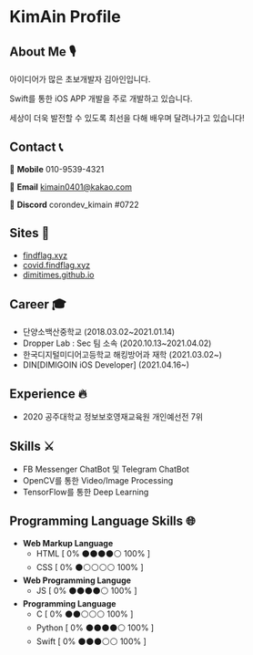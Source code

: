# KimAin Profile

## About Me 🎙

아이디어가 많은 초보개발자 김아인입니다.

Swift를 통한 iOS APP 개발을 주로 개발하고 있습니다.

세상이 더욱 발전할 수 있도록 최선을 다해 배우며 달려나가고 있습니다!

## Contact 📞

📱 **Mobile** 010-9539-4321

📧 **Email** kimain0401@kakao.com

🔨 **Discord** corondev_kimain #0722

## Sites 🧭
- [findflag.xyz](https://findflag.xyz)
- [covid.findflag.xyz](https://covid.findflag.xyz)
- [dimitimes.github.io](https://dimitimes.github.io)

## Career 🎓

- 단양소백산중학교 (2018.03.02~2021.01.14)
- Dropper Lab : Sec 팀 소속 (2020.10.13~2021.04.02)
- 한국디지털미디어고등학교 해킹방어과 재학 (2021.03.02~)
- DIN[DIMIGOIN iOS Developer] (2021.04.16~)

## Experience 🔥

- 2020 공주대학교 정보보호영재교육원 개인예선전 7위

## Skills ⚔️

- FB Messenger ChatBot 및 Telegram ChatBot
- OpenCV를 통한 Video/Image Processing
- TensorFlow를 통한 Deep Learning

## Programming Language Skills 🌐

- **Web Markup Language**
    - HTML [ 0% ⚫️⚫️⚫️⚫️⚪️ 100% ]
    - CSS [ 0% ⚫️⚪️⚪️⚪️⚪️ 100% ]
- **Web Programming Languge**
    - JS [ 0% ⚫️⚫️⚫️⚫️⚪️ 100% ]
- **Programming Language**
    - C [ 0% ⚫️⚫️⚪️⚪️⚪️ 100% ]
    - Python [ 0% ⚫️⚫️⚫️⚫️⚪️ 100% ]
    - Swift [ 0% ⚫️⚫️⚫️⚪️⚪️ 100% ]
